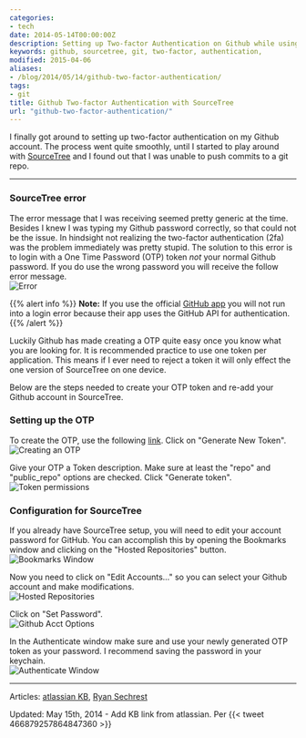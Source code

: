 ```yaml
---
categories:
- tech
date: 2014-05-14T00:00:00Z
description: Setting up Two-factor Authentication on Github while using SourceTree.
keywords: github, sourcetree, git, two-factor, authentication,
modified: 2015-04-06
aliases:
- /blog/2014/05/14/github-two-factor-authentication/
tags:
- git
title: Github Two-factor Authentication with SourceTree
url: "github-two-factor-authentication/"
---
```


I finally got around to setting up two-factor authentication on my Github account. The process went quite smoothly, until I started to play around with  [SourceTree](http://www.sourcetreeapp.com/) and I found out that I was unable to push commits to a git repo.

---

### SourceTree error
The error message that I was receiving seemed pretty generic at the time. Besides I knew I was typing my Github password correctly, so that could not be the issue. In hindsight not realizing the two-factor authentication (2fa) was the problem immediately was pretty stupid. The solution to this error is to login with a One Time Password (OTP)  token _not_ your normal Github password. If you do use the wrong password you will receive the follow error message.  
![Error](/images/2014-05-14/login_error.png)



{{% alert info %}}
**Note:** If you use the official <a href="https://mac.github.com">GitHub app</a> you will not run into a login error because their app uses the GitHub API for authentication.
{{% /alert %}}


Luckily Github has made creating a OTP quite easy once you know what you are looking for. It is recommended practice to use one token per application. This means if I ever need to reject a token it will only effect the one version of SourceTree on one device.

Below are the steps needed to create your OTP token and re-add your Github account in SourceTree.

### Setting up the OTP
To create the OTP, use the following [link](https://github.com/settings/tokens). Click on "Generate New Token".  
![Creating an OTP](/images/2014-05-14/otp.png)

Give your OTP a Token description. Make sure at least the "repo" and "public_repo" options are checked. Click "Generate token".  
![Token permissions](/images/2014-05-14/new_token.png)

### Configuration for SourceTree
If you already have SourceTree setup, you will need to edit your account password for GitHub. You can accomplish this by opening the Bookmarks window and clicking on the "Hosted Repositories" button.  
![Bookmarks Window](/images/2014-05-14/bookmarks.png)

Now you need to click on "Edit Accounts..." so you can select your Github account and make modifications.  
![Hosted Repositories](/images/2014-05-14/hosted_repositories.png)

Click on "Set Password".  
![Github Acct Options](/images/2014-05-14/github_options.png)

In the Authenticate window make sure and use your newly generated OTP token as your password. I recommend saving the password in your keychain.  
![Authenticate Window](/images/2014-05-14/authenticate.png)

---

Articles: [atlassian KB](https://confluence.atlassian.com/display/SOURCETREEKB/Two-Factor+Authentication+%282FA%29+with+GitHub+in+SourceTree),
[Ryan Sechrest](http://ryansechrest.com/2013/12/sourcetree-github-must-specify-two-factor-authentication-otp-code/)  

Updated: May 15th, 2014 - Add KB link from atlassian. Per {{< tweet 466879257864847360 >}}
